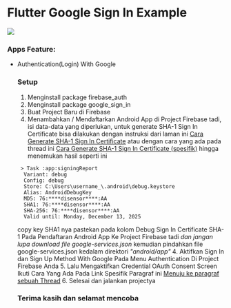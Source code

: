 # Flutter Google Sign In Example

<p><img  src="https://i.imgur.com/lIqT8d5.png"/></p>

### Apps Feature:

- Authentication(Login) With Google

  ### Setup
  1. Menginstall package firebase_auth
  2. Menginstall package google_sign_in
  3. Buat Project Baru di Firebase
  4. Menambahkan / Mendaftarkan Android App di Project Firebase tadi, isi data-data yang diperlukan, untuk generate SHA-1 Sign In Certificate bisa dilakukan dengan instruksi dari laman ini <a href="https://developers.google.com/android/guides/client-auth">Cara Generate SHA-1 Sign In Certificate</a>
  atau dengan cara yang ada pada thread ini <a href="https://stackoverflow.com/a/61308880">Cara Generate SHA-1 Sign In Certificate (spesifik)</a> 
  hingga menemukan hasil seperti ini 
  ```
   > Task :app:signingReport
    Variant: debug
    Config: debug
    Store: C:\Users\username_\.android\debug.keystore
    Alias: AndroidDebugKey
    MD5: 76:****disensor****:AA
    SHA1: 76:****disensor****:AA
    SHA-256: 76:****disensor****:AA
    Valid until: Monday, December 13, 2025
  ```
  copy key SHA1 nya pastekan pada kolom Debug Sign In Certificate SHA-1 Pada Pendaftaran Android App Ke Project Firebase tadi
  *dan jangan lupa download file google-services.json* kemudian pindahkan file google-services.json kedalam direktori *"android/app"*
  4. Aktifkan Sign In dan Sign Up Method With Google Pada Menu Authentication Di Project Firebase Anda
  5. Lalu Mengaktifkan Credential OAuth Consent Screen Ikuti Cara Yang Ada Pada Link Spesifik Paragraf ini <a href="https://medium.com/flutter-community/flutter-implementing-google-sign-in-71888bca24ed#fe91">Menuju ke paragraf sebuah Thread</a>
  6. Selesai dan jalankan projectya

  ### Terima kasih dan selamat mencoba